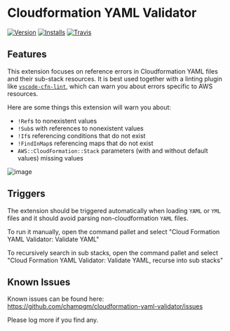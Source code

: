 # Cloudformation YAML Validator

[![Version](https://vsmarketplacebadge.apphb.com/version/champgm.cloudformation-yaml-validator.svg)](https://marketplace.visualstudio.com/items?itemName=champgm.cloudformation-yaml-validator) [![Installs](https://vsmarketplacebadge.apphb.com/installs/champgm.cloudformation-yaml-validator.svg)](https://marketplace.visualstudio.com/items?itemName=champgm.cloudformation-yaml-validato) [![Travis](https://img.shields.io/travis/champgm/cloudformation-yaml-validator/master.svg)](https://travis-ci.org/champgm/cloudformation-yaml-validator)

## Features

This extension focuses on reference errors in Cloudformation YAML files and their sub-stack resources. It is best used together with a linting plugin like [`vscode-cfn-lint`](https://marketplace.visualstudio.com/items?itemName=kddejong.vscode-cfn-lint), which can warn you about errors specific to AWS resources.

Here are some things this extension will warn you about:
 * `!Ref`s to nonexistent values
 * `!Sub`s with references to nonexistent values
 * `!If`s referencing conditions that do not exist
 * `!FindInMap`s referencing maps that do not exist
 * `AWS::CloudFormation::Stack` parameters (with and without default values) missing values

![image](https://user-images.githubusercontent.com/2091382/55330598-6be05100-545f-11e9-9bef-a1f9b6b89b86.png)

## Triggers

The extension should be triggered automatically when loading `YAML` or `YML` files and it should avoid parsing non-cloudformation `YAML` files.

To run it manually, open the command pallet and select "Cloud Formation YAML Validator: Validate YAML"

To recursively search in sub stacks, open the command pallet and select "Cloud Formation YAML Validator: Validate YAML, recurse into sub stacks"

## Known Issues

Known issues can be found here: https://github.com/champgm/cloudformation-yaml-validator/issues

Please log more if you find any.
